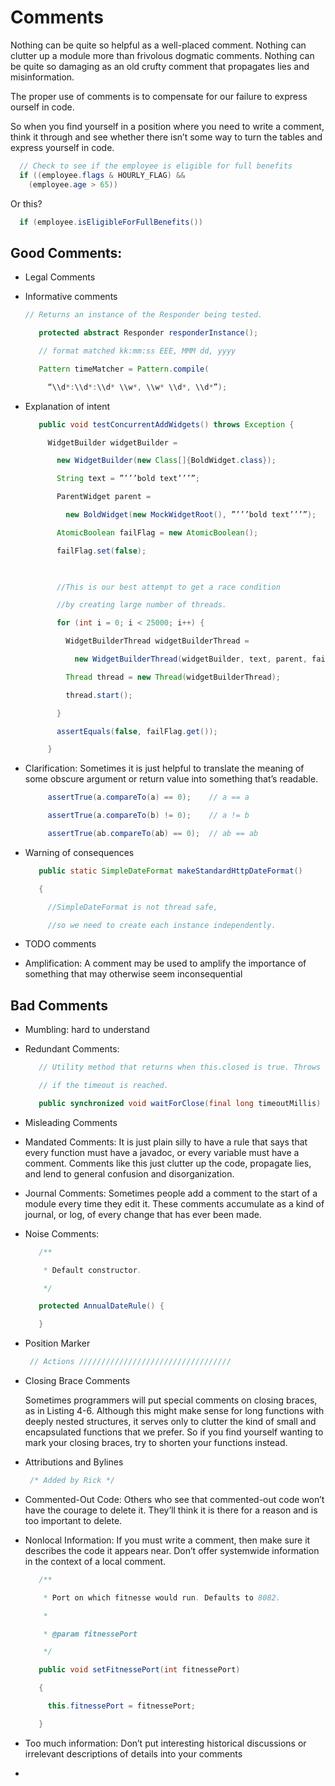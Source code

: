 # Comments

Nothing can be quite so helpful as a well-placed comment. Nothing can clutter up a module more than frivolous dogmatic comments. Nothing can be quite so damaging as an old crufty comment that propagates lies and misinformation.

The proper use of comments is to compensate for our failure to express ourself in code. 

So when you find yourself in a position where you need to write a comment, think it through and see whether there isn’t some way to turn the tables and express yourself in code.

```JAVA
  // Check to see if the employee is eligible for full benefits
  if ((employee.flags & HOURLY_FLAG) &&
    (employee.age > 65))
```

Or this?

```java
  if (employee.isEligibleForFullBenefits())
```

## Good Comments:

*   Legal Comments

*   Informative comments

    ```java
    // Returns an instance of the Responder being tested.
    
       protected abstract Responder responderInstance();
    ```

    

    ```java
       // format matched kk:mm:ss EEE, MMM dd, yyyy
    
       Pattern timeMatcher = Pattern.compile(
    
         “\\d*:\\d*:\\d* \\w*, \\w* \\d*, \\d*”);
    ```

*   Explanation of intent

    ```java
       public void testConcurrentAddWidgets() throws Exception {
    
         WidgetBuilder widgetBuilder =
    
           new WidgetBuilder(new Class[]{BoldWidget.class});
    
           String text = ”’’’bold text’’’”;
    
           ParentWidget parent =
    
             new BoldWidget(new MockWidgetRoot(), ”’’’bold text’’’”);
    
           AtomicBoolean failFlag = new AtomicBoolean();
    
           failFlag.set(false);
    
       
    
           //This is our best attempt to get a race condition
    
           //by creating large number of threads.
    
           for (int i = 0; i < 25000; i++) {
    
             WidgetBuilderThread widgetBuilderThread =
    
               new WidgetBuilderThread(widgetBuilder, text, parent, failFlag);
    
             Thread thread = new Thread(widgetBuilderThread);
    
             thread.start();
    
           }
    
           assertEquals(false, failFlag.get());
    
         }
    ```

*   Clarification: Sometimes it is just helpful to translate the meaning of some obscure argument or return value into something that’s readable.

    ```java
         assertTrue(a.compareTo(a) == 0);    // a == a
    
         assertTrue(a.compareTo(b) != 0);    // a != b
    
         assertTrue(ab.compareTo(ab) == 0);  // ab == ab
    ```

*   Warning of consequences

    ```java
       public static SimpleDateFormat makeStandardHttpDateFormat()
    
       {
    
         //SimpleDateFormat is not thread safe,
    
         //so we need to create each instance independently.
    ```

*   TODO comments

*   Amplification: A comment may be used to amplify the importance of something that may otherwise seem inconsequential

## Bad Comments

*   Mumbling: hard to understand

*   Redundant Comments:

    ```java
       // Utility method that returns when this.closed is true. Throws an exception
    
       // if the timeout is reached.
    
       public synchronized void waitForClose(final long timeoutMillis) 
    ```

*   Misleading Comments

*   Mandated Comments: It is just plain silly to have a rule that says that every function must have a javadoc, or every variable must have a comment. Comments like this just clutter up the code, propagate lies, and lend to general confusion and disorganization.

*   Journal Comments: Sometimes people add a comment to the start of a module every time they edit it. These comments accumulate as a kind of journal, or log, of every change that has ever been made.

*   Noise Comments:

    ```java
       /**
    
        * Default constructor.
    
        */
    
       protected AnnualDateRule() {
    
       }
    ```

*   Position Marker

    ```java
     // Actions //////////////////////////////////
    ```

*   Closing Brace Comments

    Sometimes programmers will put special comments on closing braces, as in Listing 4-6. Although this might make sense for long functions with deeply nested structures, it serves only to clutter the kind of small and encapsulated functions that we prefer. So if you find yourself wanting to mark your closing braces, try to shorten your functions instead.

*   Attributions and Bylines

    ```java
     /* Added by Rick */
    ```

*   Commented-Out Code: Others who see that commented-out code won’t have the courage to delete it. They’ll think it is there for a reason and is too important to delete.

*   Nonlocal Information: If you must write a comment, then make sure it describes the code it appears near. Don’t offer systemwide information in the context of a local comment. 

    ```java
       /**
    
        * Port on which fitnesse would run. Defaults to 8082.
    
        *
    
        * @param fitnessePort
    
        */
    
       public void setFitnessePort(int fitnessePort)
    
       {
    
         this.fitnessePort = fitnessePort;
    
       }
    ```

*   Too much information: Don’t put interesting historical discussions or irrelevant descriptions of details into your comments

*   

